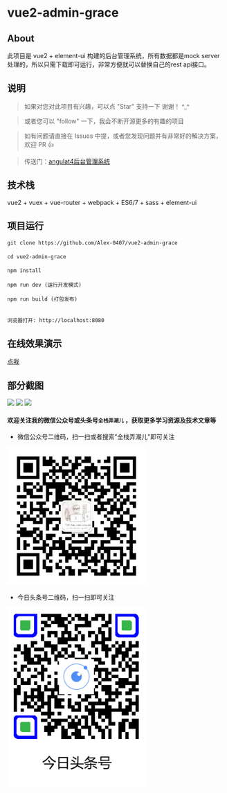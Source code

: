 # vue2-admin-grace

## About

此项目是 vue2 + element-ui 构建的后台管理系统，所有数据都是mock server处理的，所以只需下载即可运行，非常方便就可以替换自己的rest api接口。


## 说明

>  如果对您对此项目有兴趣，可以点 "Star" 支持一下 谢谢！ ^_^

>  或者您可以 "follow" 一下，我会不断开源更多的有趣的项目

>  如有问题请直接在 Issues 中提，或者您发现问题并有非常好的解决方案，欢迎 PR 👍

>  传送门：[angulat4后台管理系统](https://github.com/Alex-0407/ng4-grace)


## 技术栈

vue2 + vuex + vue-router + webpack + ES6/7 + sass + element-ui


## 项目运行

```
git clone https://github.com/Alex-0407/vue2-admin-grace  

cd vue2-admin-grace 

npm install

npm run dev (运行开发模式)

npm run build (打包发布)


浏览器打开: http://localhost:8080

```

## 在线效果演示

[点我](https://alex-0407.github.io/vue2-admin-grace)

## 部分截图


<img src="https://github.com/Alex-0407/vue2-admin-grace/blob/develop/assets/screenshot/1.PNG" width="320px" style="display:inline;">
    
<img src="https://github.com/Alex-0407/vue2-admin-grace/blob/develop/assets/screenshot/2.PNG" width="320px" style="display:inline;">

<img src="https://github.com/Alex-0407/vue2-admin-grace/blob/develop/assets/screenshot/3.PNG" width="320px" style="display:inline;">

#### 欢迎关注我的微信公众号或头条号`全栈弄潮儿` ，获取更多学习资源及技术文章等

* 微信公众号二维码，扫一扫或者搜索"全栈弄潮儿"即可关注

<img src="https://github.com/Alex-0407/sinacloud-node/blob/master/fullstack-8cm.jpg" width="320px" style="display:inline;">

* 今日头条号二维码，扫一扫即可关注

<img src="https://github.com/Alex-0407/node-demo/blob/master/toutiao.jpg" width="320px" style="display:inline;">

